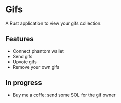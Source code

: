 # Gifs
A Rust application to view your gifs collection.

## Features
- Connect phantom wallet
- Send gifs
- Upvote gifs
- Remove your own gifs

## In progress
- Buy me a coffe: send some SOL for the gif owner
